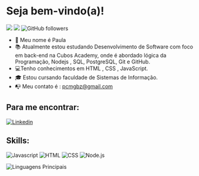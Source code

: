 #  Seja bem-vindo(a)! 
![](https://komarev.com/ghpvc/?username=paulagmborgesp&color=000000)
![](https://estruyf-github.azurewebsites.net/api/VisitorHit?user=paulagmborges&countColorcountColor&countColor=%232979ff) ![GitHub followers](https://img.shields.io/github/followers/paulagmborges?label=Follow&style=social)

- 🌺 Meu nome é Paula 
- 📚 Atualmente estou estudando Desenvolvimento de Software com foco em back-end na Cubos Academy, onde é abordado lógica da Programação, Nodejs , SQL, PostgreSQL, Git e GitHub.
- 💻Tenho conhecimentos em HTML , CSS , JavaScript.
- 🎓 Estou cursando faculdade de Sistemas de Informação.
- :mailbox_with_no_mail: Meu contato é : pcmgbz@gmail.com 

##  Para me encontrar:

[![Linkedin](https://img.shields.io/badge/LinkedIn-0077B5?style=flat&logo=linkedin)](https://www.linkedin.com/in/paulagmborges/)


##  Skills:

![Javascript](https://img.shields.io/badge/Javascript-282C34?style=flat&logo=javascript)
![HTML](https://img.shields.io/badge/HTML-282C34?logo=html5)
![CSS](https://img.shields.io/badge/CSS-282C34?logo=css3&logoColor=1572B6)
![Node.js](https://img.shields.io/badge/Node.js-282C34?logo=node.js)

![Linguagens Principais](https://github-readme-stats.vercel.app/api/top-langs/?username=paulagmborges&theme=tokyonight&hide_border=true&custom_title=Linguagens%20%Principais)
  
  
  
 
 
 
 

